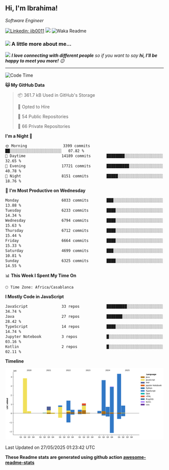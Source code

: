 <h2>Hi, I'm Ibrahima! </h2>
<p><em>Software Engineer 
</em></p>


[![Linkedin: iib0011](https://img.shields.io/badge/-iib0011-blue?style=flat-square&logo=Linkedin&logoColor=white&link=https://www.linkedin.com/in/iib0011/)](https://www.linkedin.com/in/iib0011/)
![](https://visitor-badge.glitch.me/badge?page_id=iib0011)
![Waka Readme](https://github.com/iib0011/iib0011/workflows/Waka%20Readme/badge.svg)


### <img src="https://media.giphy.com/media/VgCDAzcKvsR6OM0uWg/giphy.gif" width="50"> A little more about me...  


<img src="https://media.giphy.com/media/LnQjpWaON8nhr21vNW/giphy.gif" width="60"> <em><b>I love connecting with different people</b> so if you want to say <b>hi, I'll be happy to meet you more!</b> 😊</em>

---
<!--START_SECTION:waka-->
![Code Time](http://img.shields.io/badge/Code%20Time-4%2C880%20hrs%2014%20mins-blue)

**🐱 My GitHub Data** 

> 📦 361.7 kB Used in GitHub's Storage 
 > 
> 💼 Opted to Hire
 > 
> 📜 54 Public Repositories 
 > 
> 🔑 66 Private Repositories 
 > 
**I'm a Night 🦉** 

```text
🌞 Morning                3399 commits        ██░░░░░░░░░░░░░░░░░░░░░░░   07.82 % 
🌆 Daytime                14189 commits       ████████░░░░░░░░░░░░░░░░░   32.65 % 
🌃 Evening                17721 commits       ██████████░░░░░░░░░░░░░░░   40.78 % 
🌙 Night                  8151 commits        █████░░░░░░░░░░░░░░░░░░░░   18.76 % 
```
📅 **I'm Most Productive on Wednesday** 

```text
Monday                   6033 commits        ███░░░░░░░░░░░░░░░░░░░░░░   13.88 % 
Tuesday                  6233 commits        ████░░░░░░░░░░░░░░░░░░░░░   14.34 % 
Wednesday                6794 commits        ████░░░░░░░░░░░░░░░░░░░░░   15.63 % 
Thursday                 6712 commits        ████░░░░░░░░░░░░░░░░░░░░░   15.44 % 
Friday                   6664 commits        ████░░░░░░░░░░░░░░░░░░░░░   15.33 % 
Saturday                 4699 commits        ███░░░░░░░░░░░░░░░░░░░░░░   10.81 % 
Sunday                   6325 commits        ████░░░░░░░░░░░░░░░░░░░░░   14.55 % 
```


📊 **This Week I Spent My Time On** 

```text
🕑︎ Time Zone: Africa/Casablanca
```

**I Mostly Code in JavaScript** 

```text
JavaScript               33 repos            █████████░░░░░░░░░░░░░░░░   34.74 % 
Java                     27 repos            ███████░░░░░░░░░░░░░░░░░░   28.42 % 
TypeScript               14 repos            ████░░░░░░░░░░░░░░░░░░░░░   14.74 % 
Jupyter Notebook         3 repos             █░░░░░░░░░░░░░░░░░░░░░░░░   03.16 % 
Kotlin                   2 repos             █░░░░░░░░░░░░░░░░░░░░░░░░   02.11 % 
```



**Timeline**

![Lines of Code chart](https://raw.githubusercontent.com/iib0011/iib0011/master/assets/bar_graph.png)


 Last Updated on 27/05/2025 01:23:42 UTC
<!--END_SECTION:waka-->

**These Readme stats are generated using github action [awesome-readme-stats](https://github.com/iib0011/waka-readme-stats)**
